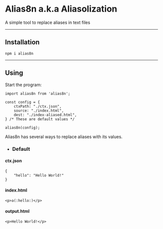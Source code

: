 # Alias8n a.k.a Aliasolization

A simple tool to replace aliases in text files

* * *

## Installation 

    npm i alias8n 

* * *
## Using

Start the program:

    import alias8n from 'alias8n';
    
    const config = {
        ctxPath: "./ctx.json",
        source: "./index.html",
        dest: "./index-aliased.html",
    } /* These are default values */
    
    alias8n(config);
Alias8n has several ways to replace aliases with its values. 

+  ### Default
#### ctx.json
    {
        "hello": "Hello World!"
    }
#### index.html
    <p>a(:hello:)</p>
#### output.html 
    <p>Hello World!</p>



